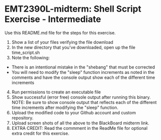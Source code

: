 # EMT2390L-midterm: Shell Script Exercise - Intermediate

Use this README.md file for the steps for this exercise.

1. Show a list of your files verifying the file download
2. In the new directory that you've downloaded, open up the file time_script.sh
3. Note the following:
  - There is an intentional mistake in the "shebang" that must be corrected
  - You will need to modify the "sleep" function increments as noted in the comments and have the console output show each of the different time increments
4. Run permissions to create an executable file
5. Show successful (error free) console output after running this binary. NOTE: Be sure to show console output that reflects each of the different time increments after modifying the "sleep" function.
6. Upload the modified code to your Github account and custom repository.
7. Upload screen shots of all the above to the BlackBoard midterm link.
8. EXTRA CREDIT: Read the commment in the ReadMe file for optional extra credit for this exercise.
